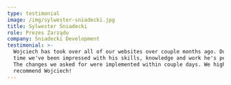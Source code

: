 ```yaml
---
type: testimonial
image: /img/sylwester-sniadecki.jpg
title: Sylwester Śniadecki
role: Prezes Zarządu
company: Śniadecki Development
testimonial: >-
  Wojciech has took over all of our websites over couple months ago. During this
  time we've been impressed with his skills, knowledge and work he's performed.
  The changes we asked for were implemented within couple days. We highly
  recommend Wojciech!
---
```


